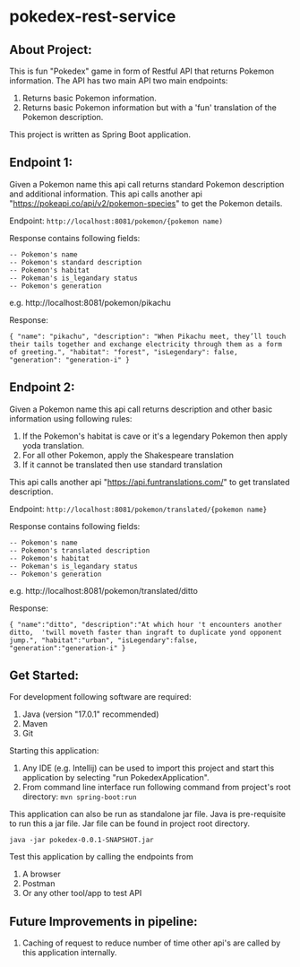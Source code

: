 # pokedex-rest-service

## **About Project:**

This is fun "Pokedex" game in form of Restful API that returns Pokemon information.
The API has two main API two main endpoints:
1. Returns basic Pokemon information.
2. Returns basic Pokemon information but with a 'fun' translation of the Pokemon description.

This project is written as Spring Boot application.

## **Endpoint 1:**
Given a Pokemon name this api call returns standard Pokemon description and additional information.
This api calls another api "https://pokeapi.co/api/v2/pokemon-species" to get the Pokemon details.

Endpoint: `http://localhost:8081/pokemon/{pokemon name)`

Response contains following fields:

    -- Pokemon's name
    -- Pokemon's standard description
    -- Pokemon's habitat
    -- Pokeman's is_legandary status
    -- Pokemon's generation

e.g. http://localhost:8081/pokemon/pikachu

Response:

`{
"name": "pikachu",
"description": "When Pikachu meet, they’ll touch their tails together and exchange electricity through them as a form of greeting.",
"habitat": "forest",
"isLegendary": false,
"generation": "generation-i"
}`

## **Endpoint 2:**
Given a Pokemon name this api call returns description and other basic information using following rules:
 1. If the Pokemon's habitat is cave or it's a legendary Pokemon then apply yoda translation.
 2. For all other Pokemon, apply the Shakespeare translation
 3. If it cannot be translated then use standard translation

This api calls another api "https://api.funtranslations.com/" to get translated description. 


Endpoint: `http://localhost:8081/pokemon/translated/{pokemon name}`

Response contains following fields:

    -- Pokemon's name
    -- Pokemon's translated description
    -- Pokemon's habitat
    -- Pokeman's is_legandary status
    -- Pokemon's generation

e.g. http://localhost:8081/pokemon/translated/ditto

Response:

`{
"name":"ditto",
"description":"At which hour 't encounters another ditto,  'twill moveth faster than ingraft to duplicate yond opponent jump.",
"habitat":"urban",
"isLegendary":false,
"generation":"generation-i"
}`

## **Get Started:**

For development following software are required:
1. Java (version "17.0.1" recommended)
2. Maven
3. Git

Starting this application:
1. Any IDE (e.g. Intellij) can be used to import this project and start this application by selecting "run PokedexApplication".
2. From command line interface run following command from project's root directory:
   `mvn spring-boot:run`

This application can also be run as standalone jar file. Java is pre-requisite to run this a jar file. Jar file can be found in project root directory. 

`java -jar pokedex-0.0.1-SNAPSHOT.jar`

Test this application by calling the endpoints from
1. A browser
2. Postman
3. Or any other tool/app to test API

## **Future Improvements in pipeline:**
1. Caching of request to reduce number of time other api's are called by this application internally.

